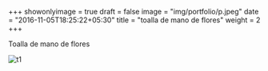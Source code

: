 +++
showonlyimage = true
draft = false
image = "img/portfolio/p.jpeg"
date = "2016-11-05T18:25:22+05:30"
title = "toalla de mano de flores"
weight = 2
+++

Toalla de mano de flores

<!--more-->

![t1][1]

[1]: /img/p.jpeg 

